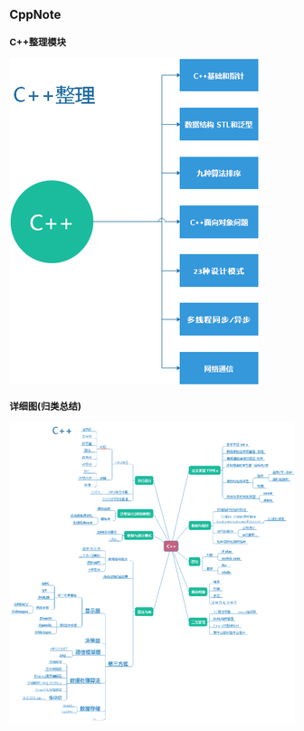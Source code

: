 ## CppNote

### C++整理模块
![Image text](Note/DOC/img/1.png)
### 详细图(归类总结)
![Image text](Note/DOC/img/2.png)


